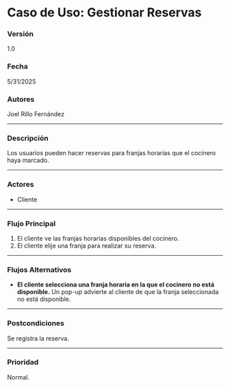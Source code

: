 # Caso de Uso: Gestionar Reservas

### Versión
1.0

### Fecha
5/31/2025

### Autores
Joel Rillo Fernández

---

### Descripción
Los usuarios pueden hacer reservas para franjas horarias que el cocinero haya marcado.

---

### Actores
- Cliente  

---

### Flujo Principal
1. El cliente ve las franjas horarias disponibles del cocinero.
2. El cliente elije una franja para realizar su reserva.

---

### Flujos Alternativos
- **El cliente selecciona una franja horaria en la que el cocinero no está disponible.** 
  Un pop-up advierte al cliente de que la franja seleccionada no está disponible.

---

### Postcondiciones
Se registra la reserva.

---

### Prioridad
Normal.
